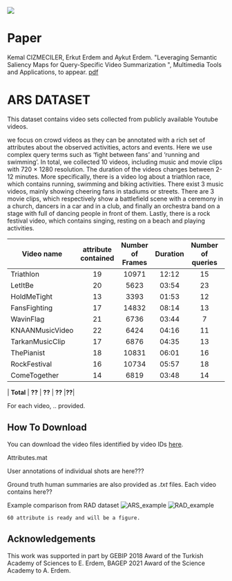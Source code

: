 ![](teaserV8.png)

# Paper
Kemal CIZMECILER, Erkut Erdem and Aykut Erdem. "Leveraging Semantic Saliency Maps for Query-Specific Video Summarization ", Multimedia Tools and Applications, to appear.
[pdf](https://vision.cs.hacettepe.edu.tr/publication/fulltext/?.pdf)

# ARS DATASET
This dataset contains video sets collected from publicly available Youtube videos. 

we focus on crowd videos as they can be annotated with a rich set of attributes about the observed activities, actors and events. Here we use complex query terms such as ‘fight between fans’ and ‘running and swimming’. In total, we collected 10 videos, including music and movie clips with 720 × 1280 resolution. The duration of the videos changes
between 2-12 minutes. More specifically, there is a video log about a triathlon race, which contains running, swimming and biking activities. There exist 3 music videos, mainly showing cheering fans in stadiums or streets. There are 3 movie clips, which respectively show a battlefield scene with a ceremony in a church, dancers in a car and in a club, and finally an orchestra band on a stage with full of dancing people in front of them. Lastly, there is a rock festival video, which contains singing, resting on a beach and playing activities.



| Video name | attribute contained | Number of Frames | Duration | Number of queries | Shots Contained 
|-------------|:---------------:|:--------------------:|:----------------:|:----------------:|:----------------:|
| Triathlon   | 19            | 10971                  | 12:12            |15|  82|
| LetItBe   | 20              | 5623                  | 03:54            |23|  75|
| HoldMeTight   | 13              | 3393                  | 01:53            |12| 37|
| FansFighting   | 17             | 14832                  | 08:14            |13|  48|
| WavinFlag   | 21             | 6736                  | 03:44            |7|  45|
| KNAANMusicVideo   | 22             | 6424                  | 04:16            |11|  70|
| TarkanMusicClip   | 17             | 6876                  | 04:35            |13| 81|
| ThePianist   | 18             | 10831                  | 06:01            |16|  59|
| RockFestival   | 16             | 10734                  | 05:57            |18|  42|
| ComeTogether   | 14             | 6819                  | 03:48            |14|  38|

| **Total**   | **??**         | **??**             | **??**       |**??**|

For each video, .. provided.

## How To Download

You can download the video files identified by video IDs [here](??).

Attributes.mat



User annotations of individual shots are here???

Ground truth human summaries are also provided as *.txt* files. Each video contains here??

Example comparison from RAD dataset
![ARS_example](https://user-images.githubusercontent.com/2372136/125176190-35671400-e1da-11eb-9243-128a4fe4a4b5.png)
![RAD_example](https://user-images.githubusercontent.com/2372136/125176191-36984100-e1da-11eb-8788-4c309c2d2c27.png)



	60 attribute is ready and will be a figure.



## Acknowledgements

This work was supported in part by GEBIP 2018 Award of the Turkish Academy of Sciences to E. Erdem, BAGEP 2021 Award of the Science Academy to A. Erdem.

